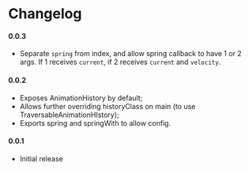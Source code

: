 # Changelog

#### 0.0.3

- Separate `spring` from index, and allow spring callback to have 1 or 2
  args. If 1 receives `current`, if 2 receives `current` and `velocity`.

#### 0.0.2

- Exposes AnimationHistory by default;
- Allows further overriding historyClass on main (to use
  TraversableAnimationHIstory);
- Exports spring and springWith to allow config.

#### 0.0.1

- Initial release
